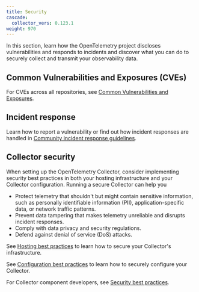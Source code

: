 ```yaml
---
title: Security
cascade:
  collector_vers: 0.123.1
weight: 970
---
```


In this section, learn how the OpenTelemetry project discloses vulnerabilities
and responds to incidents and discover what you can do to securely collect and
transmit your observability data.

## Common Vulnerabilities and Exposures (CVEs)

For CVEs across all repositories, see
[Common Vulnerabilities and Exposures](cve/).

## Incident response

Learn how to report a vulnerability or find out how incident responses are
handled in [Community incident response guidelines](security-response/).

## Collector security

When setting up the OpenTelemetry Collector, consider implementing security best
practices in both your hosting infrastructure and your Collector configuration.
Running a secure Collector can help you

- Protect telemetry that shouldn't but might contain sensitive information, such
  as personally identifiable information (PII), application-specific data, or
  network traffic patterns.
- Prevent data tampering that makes telemetry unreliable and disrupts incident
  responses.
- Comply with data privacy and security regulations.
- Defend against denial of service (DoS) attacks.

See [Hosting best practices](hosting-best-practices/) to learn how to secure
your Collector's infrastructure.

See [Configuration best practices](config-best-practices/) to learn how to
securely configure your Collector.

For Collector component developers, see
[Security best practices](https://github.com/open-telemetry/opentelemetry-collector/blob/main/docs/security-best-practices.md).
